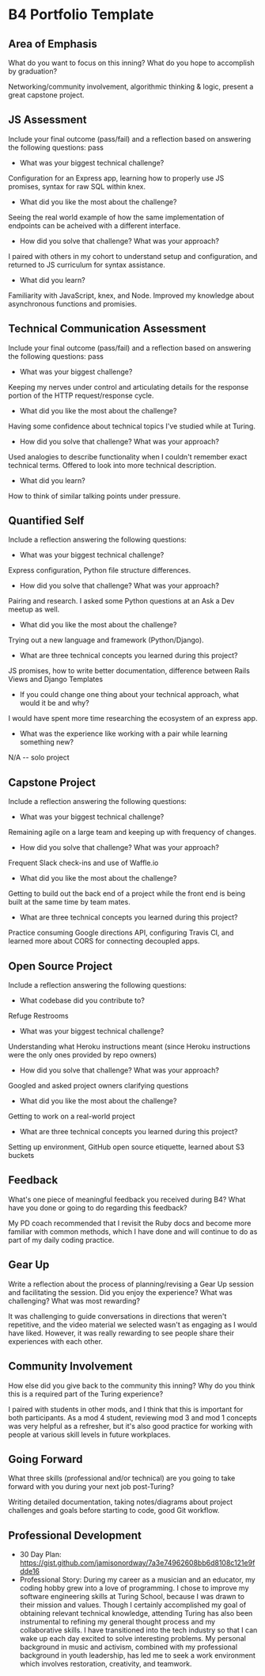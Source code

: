 # B4 Portfolio Template

## Area of Emphasis

What do you want to focus on this inning? What do you hope to accomplish by graduation?

Networking/community involvement, algorithmic thinking & logic, present a great capstone project.

## JS Assessment

Include your final outcome (pass/fail) and a reflection based on answering the following questions:
pass

* What was your biggest technical challenge?

Configuration for an Express app, learning how to properly use JS promises, syntax for raw SQL within knex.

* What did you like the most about the challenge?

Seeing the real world example of how the same implementation of endpoints can be acheived with a different interface.

* How did you solve that challenge? What was your approach?

I paired with others in my cohort to understand setup and configuration, and returned to JS curriculum for syntax assistance.

* What did you learn?

Familiarity with JavaScript, knex, and Node. Improved my knowledge about asynchronous functions and promisies. 

## Technical Communication Assessment

Include your final outcome (pass/fail) and a reflection based on answering the following questions:
pass

* What was your biggest challenge?

Keeping my nerves under control and articulating details for the response portion of the HTTP request/response cycle.

* What did you like the most about the challenge?

Having some confidence about technical topics I've studied while at Turing.

* How did you solve that challenge? What was your approach?

Used analogies to describe functionality when I couldn't remember exact technical terms. Offered to look into more technical description.

* What did you learn?

How to think of similar talking points under pressure.


## Quantified Self

Include a reflection answering the following questions:

* What was your biggest technical challenge?

Express configuration, Python file structure differences.

* How did you solve that challenge? What was your approach?

Pairing and research. I asked some Python questions at an Ask a Dev meetup as well.

* What did you like the most about the challenge?

Trying out a new language and framework (Python/Django).

* What are three technical concepts you learned during this project?

JS promises, how to write better documentation, difference between Rails Views and Django Templates

* If you could change one thing about your technical approach, what would it be and why?

I would have spent more time researching the ecosystem of an express app.

* What was the experience like working with a pair while learning something new?

N/A -- solo project

## Capstone Project

Include a reflection answering the following questions:

* What was your biggest technical challenge?

Remaining agile on a large team and keeping up with frequency of changes.

* How did you solve that challenge? What was your approach?

Frequent Slack check-ins and use of Waffle.io

* What did you like the most about the challenge?

Getting to build out the back end of a project while the front end is being built at the same time by team mates.

* What are three technical concepts you learned during this project?

Practice consuming Google directions API, configuring Travis CI, and learned more about CORS for connecting decoupled apps.

## Open Source Project

Include a reflection answering the following questions:

* What codebase did you contribute to?

Refuge Restrooms

* What was your biggest technical challenge?

Understanding what Heroku instructions meant (since Heroku instructions were the only ones provided by repo owners)

* How did you solve that challenge? What was your approach?

Googled and asked project owners clarifying questions

* What did you like the most about the challenge?

Getting to work on a real-world project 

* What are three technical concepts you learned during this project?

Setting up environment, GitHub open source etiquette, learned about S3 buckets

## Feedback

What's one piece of meaningful feedback you received during B4? What have you done or going to do regarding this feedback?

My PD coach recommended that I revisit the Ruby docs and become more familiar with common methods, which I have done and will continue to do as part of my daily coding practice.

## Gear Up

Write a reflection about the process of planning/revising a Gear Up session and facilitating the session. Did you enjoy the experience? What was challenging? What was most rewarding?

It was challenging to guide conversations in directions that weren't repetitive, and the video material we selected wasn't as engaging as I would have liked. However, it was really rewarding to see people share their experiences with each other.

## Community Involvement

How else did you give back to the community this inning? Why do you think this is a required part of the Turing experience?

I paired with students in other mods, and I think that this is important for both participants. As a mod 4 student, reviewing mod 3 and mod 1 concepts was very helpful as a refresher, but it's also good practice for working with people at various skill levels in future workplaces.

## Going Forward

What three skills (professional and/or technical) are you going to take forward with you during your next job post-Turing?

Writing detailed documentation, taking notes/diagrams about project challenges and goals before starting to code, good Git workflow.


## Professional Development

* 30 Day Plan:
https://gist.github.com/jamisonordway/7a3e74962608bb6d8108c121e9fdde16
* Professional Story:
During my career as a musician and an educator, my coding hobby grew into a love of programming. I chose to improve my software engineering skills at Turing School, because I was drawn to their mission and values. Though I certainly accomplished my goal of obtaining relevant technical knowledge, attending Turing has also been instrumental to refining my general thought process and my collaborative skills. I have transitioned into the tech industry so that I can wake up each day excited to solve interesting problems.  My personal background in music and activism, combined with my professional background in youth leadership, has led me to seek a work environment which involves restoration, creativity, and teamwork. 
